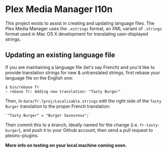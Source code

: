 Plex Media Manager l10n
=======================

This project exists to assist in creating and updating language files. The Plex Media Manager uses the `.xstrings` format, an XML variant of `.strings` format used in Mac OS X development for translating user-displayed strings.

Updating an existing language file
----------------------------------

If you are maintaining a language file (let's say French) and you'd like to provide translation strings for new & untranslated strings, first rebase your language file on the English one:

    $ bin/rebase fr
    ~ rebase fr: Adding new translation: "Tasty Burger"

Then, in `data/fr.lproj/Localizable.strings` edit the right side of the `Tasty Burger` translation to the proper French translation:

    `"Tasty Burger" = "Burger Savoureux";`

Then commit this to a branch, ideally named for the change (i.e. `fr-tasty-burger`), and push it to your Github account, then send a pull request to plexinc-plugins.

**More info on testing on your local machine coming soon.**